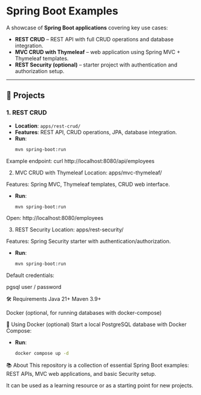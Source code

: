 # Spring Boot Examples
A showcase of **Spring Boot applications** covering key use cases:

- **REST CRUD** – REST API with full CRUD operations and database integration.
- **MVC CRUD with Thymeleaf** – web application using Spring MVC + Thymeleaf templates.
- **REST Security (optional)** – starter project with authentication and authorization setup.

---

## 🚀 Projects

### 1. REST CRUD
- **Location**: `apps/rest-crud/`
- **Features**: REST API, CRUD operations, JPA, database integration.
- **Run**:
  ```bash
  mvn spring-boot:run
Example endpoint:
curl http://localhost:8080/api/employees

2. MVC CRUD with Thymeleaf
Location: apps/mvc-thymeleaf/

Features: Spring MVC, Thymeleaf templates, CRUD web interface.

- **Run**:
  ```bash
  mvn spring-boot:run
Open: http://localhost:8080/employees

3. REST Security
Location: apps/rest-security/

Features: Spring Security starter with authentication/authorization.

- **Run**:
  ```bash
  mvn spring-boot:run
  
Default credentials:

pgsql
user / password

🛠️ Requirements
Java 21+
Maven 3.9+

Docker (optional, for running databases with docker-compose)

🐳 Using Docker (optional)
Start a local PostgreSQL database with Docker Compose:
- **Run**:
  ```bash
  docker compose up -d
  
📚 About
This repository is a collection of essential Spring Boot examples:
REST APIs, MVC web applications, and basic Security setup.

It can be used as a learning resource or as a starting point for new projects.

